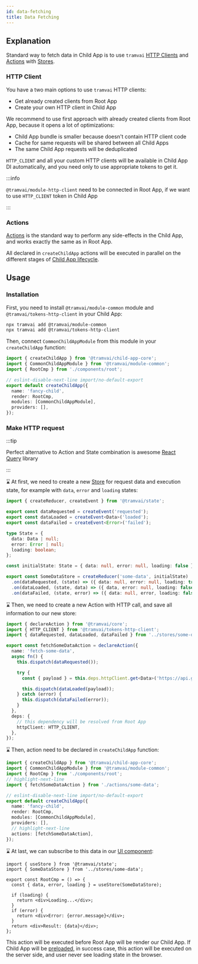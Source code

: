 ```yaml
---
id: data-fetching
title: Data Fetching
---
```


## Explanation

Standard way to fetch data in Child App is to use `tramvai` [HTTP Clients](03-features/09-data-fetching/02-http-client.md) and [Actions](03-features/09-data-fetching/01-action.md) with [Stores](03-features/016-child-app/05-state-management.md).

### HTTP Client

You have a two main options to use `tramvai` HTTP clients:

- Get already created clients from Root App
- Create your own HTTP client in Child App

We recommend to use first approach with already created clients from Root App, because it opens a lot of optimizations:

- Child App bundle is smaller because doesn't contain HTTP client code
- Cache for same requests will be shared between all Child Apps
- The same Child App requests will be deduplicated

`HTTP_CLIENT` and all your custom HTTP clients will be available in Child App DI automatically, and you need only to use appropriate tokens to get it.

:::info

`@tramvai/module-http-client` need to be connected in Root App, if we want to use `HTTP_CLIENT` token in Child App

:::

### Actions

[Actions](03-features/09-data-fetching/01-action.md) is the standard way to perform any side-effects in the Child App, and works exactly the same as in Root App.

All declared in `createChildApp` actions will be executed in parallel on the different stages of [Child App lifecycle](03-features/016-child-app/06-lifecycle.md).

## Usage

### Installation

First, you need to install `@tramvai/module-common` module and `@tramvai/tokens-http-client` in your Child App:

```bash
npx tramvai add @tramvai/module-common
npx tramvai add @tramvai/tokens-http-client
```

Then, connect `CommonChildAppModule` from this module in your `createChildApp` function:

```ts
import { createChildApp } from '@tramvai/child-app-core';
import { CommonChildAppModule } from '@tramvai/module-common';
import { RootCmp } from './components/root';

// eslint-disable-next-line import/no-default-export
export default createChildApp({
  name: 'fancy-child',
  render: RootCmp,
  modules: [CommonChildAppModule],
  providers: [],
});
```

### Make HTTP request

:::tip

Perfect alternative to Action and State combination is awesome [React Query](03-features/016-child-app/011-react-query.md) library

:::

:hourglass: At first, we need to create a new [Store](03-features/016-child-app/05-state-management.md) for request data and execution state, for example with `data`, `error` and `loading` states:

```ts
import { createReducer, createEvent } from '@tramvai/state';

export const dataRequested = createEvent('requested');
export const dataLoaded = createEvent<Data>('loaded');
export const dataFailed = createEvent<Error>('failed');

type State = {
  data: Data | null;
  error: Error | null;
  loading: boolean;
};

const initialState: State = { data: null, error: null, loading: false };

export const SomeDataStore = createReducer('some-data', initialState)
  .on(dataRequested, (state) => ({ data: null, error: null, loading: true }))
  .on(dataLoaded, (state, data) => ({ data, error: null, loading: false }))
  .on(dataFailed, (state, error) => ({ data: null, error, loading: false }));
```

:hourglass: Then, we need to create a new Action with HTTP call, and save all information to our new store:

```ts
import { declareAction } from '@tramvai/core';
import { HTTP_CLIENT } from '@tramvai/tokens-http-client';
import { dataRequested, dataLoaded, dataFailed } from '../stores/some-data';

export const fetchSomeDataAction = declareAction({
  name: 'fetch-some-data',
  async fn() {
    this.dispatch(dataRequested());

    try {
      const { payload } = this.deps.httpClient.get<Data>('https://api.get/some-data/');

      this.dispatch(dataLoaded(payload));
    } catch (error) {
      this.dispatch(dataFailed(error));
    }
  },
  deps: {
    // this dependency will be resolved from Root App
    httpClient: HTTP_CLIENT,
  },
});
```

:hourglass: Then, action need to be declared in `createChildApp` function:

```ts
import { createChildApp } from '@tramvai/child-app-core';
import { CommonChildAppModule } from '@tramvai/module-common';
import { RootCmp } from './components/root';
// highlight-next-line
import { fetchSomeDataAction } from './actions/some-data';

// eslint-disable-next-line import/no-default-export
export default createChildApp({
  name: 'fancy-child',
  render: RootCmp,
  modules: [CommonChildAppModule],
  providers: [],
  // highlight-next-line
  actions: [fetchSomeDataAction],
});
```

:hourglass: At last, we can subscribe to this data in our [UI component](03-features/016-child-app/03-ui-component.md):

```tsx title="components/root.tsx"
import { useStore } from '@tramvai/state';
import { SomeDataStore } from '../stores/some-data';

export const RootCmp = () => {
  const { data, error, loading } = useStore(SomeDataStore);

  if (loading) {
    return <div>Loading...</div>;
  }
  if (error) {
    return <div>Error: {error.message}</div>;
  }
  return <div>Result: {data}</div>;
};
```

This action will be executed before Root App will be render our Child App. If Child App will be [preloaded](03-features/016-child-app/010-connect.md#preloading), in success case, this action will be executed on the server side, and user never see loading state in the browser.
